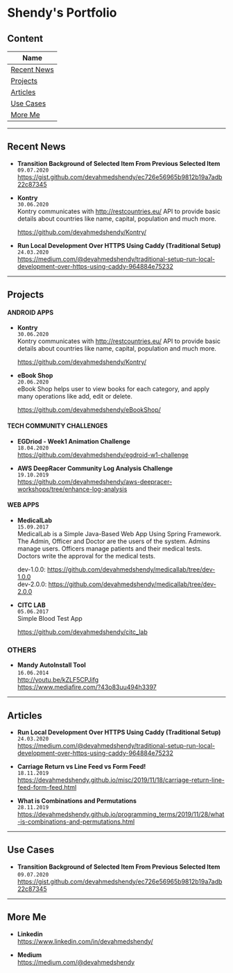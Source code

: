 # Shendy's Portfolio

## Content
Name |
---- | 
[Recent News](#Recent-News) | 
[Projects](#Projects) | 
[Articles](#Articles) | 
[Use Cases](#Use-Cases) |
[More Me](#More-Me) | 


-----
## Recent News
- **Transition Background of Selected Item From Previous Selected Item**  
  `09.07.2020`
  https://gist.github.com/devahmedshendy/ec726e56965b9812b19a7adb22c87345
  
- **Kontry**  
  `30.06.2020`  
  Kontry communicates with http://restcountries.eu/ API to provide basic details about countries like name, capital, population and much more.  
  
  https://github.com/devahmedshendy/Kontry/  

- **Run Local Development Over HTTPS Using Caddy (Traditional Setup)**  
  `24.03.2020`  
  https://medium.com/@devahmedshendy/traditional-setup-run-local-development-over-https-using-caddy-964884e75232


-----
## Projects
#### ANDROID APPS
- **Kontry**  
  `30.06.2020`  
  Kontry communicates with http://restcountries.eu/ API to provide basic details about countries like name, capital, population and much more.  
  
  https://github.com/devahmedshendy/Kontry/  

- **eBook Shop**  
  `20.06.2020`  
  eBook Shop helps user to view books for each category, and apply many operations like add, edit or delete.  

  https://github.com/devahmedshendy/eBookShop/
  
  
#### TECH COMMUNITY CHALLENGES
- **EGDriod - Week1 Animation Challenge**  
  `18.04.2020`  
  https://github.com/devahmedshendy/egdroid-w1-challenge

- **AWS DeepRacer Community Log Analysis Challenge**  
  `19.10.2019`  
  https://github.com/devahmedshendy/aws-deepracer-workshops/tree/enhance-log-analysis  
  
  
#### WEB APPS
- **MedicalLab**  
  `15.09.2017`  
  MedicalLab is a Simple Java-Based Web App Using Spring Framework.  
  The Admin, Officer and Doctor are the users of the system. Admins manage users. Officers manage patients and their medical tests. Doctors write the approval for the medical tests.

  dev-1.0.0: https://github.com/devahmedshendy/medicallab/tree/dev-1.0.0  
  dev-2.0.0: https://github.com/devahmedshendy/medicallab/tree/dev-2.0.0

- **CITC LAB**  
  `05.06.2017`  
  Simple Blood Test App

  https://github.com/devahmedshendy/citc_lab
  
  
### OTHERS
- **Mandy AutoInstall Tool**  
  `16.06.2014`  
  http://youtu.be/kZLF5CPJifg  
  https://www.mediafire.com/?43o83uu494h3397  


-----
## Articles
- **Run Local Development Over HTTPS Using Caddy (Traditional Setup)**  
  `24.03.2020`  
  https://medium.com/@devahmedshendy/traditional-setup-run-local-development-over-https-using-caddy-964884e75232

- **Carriage Return vs Line Feed vs Form Feed!**  
  `18.11.2019`  
  https://devahmedshendy.github.io/misc/2019/11/18/carriage-return-line-feed-form-feed.html

- **What is Combinations and Permutations**  
  `28.11.2019`  
  https://devahmedshendy.github.io/programming_terms/2019/11/28/what-is-combinations-and-permutations.html


-----
## Use Cases
- **Transition Background of Selected Item From Previous Selected Item**  
  `09.07.2020`  
  https://gist.github.com/devahmedshendy/ec726e56965b9812b19a7adb22c87345


-----
## More Me
- **Linkedin**  
  https://www.linkedin.com/in/devahmedshendy/

- **Medium**  
  https://medium.com/@devahmedshendy
